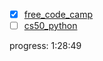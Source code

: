 - [x] [free_code_camp](https://www.youtube.com/watch?v=rfscVS0vtbw)
- [ ] [cs50_python](https://www.youtube.com/watch?v=nLRL_NcnK-4)

progress: 1:28:49
